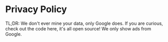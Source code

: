 # Privacy Policy



TL;DR: We don't ever mine your data, only Google does. If you are curious, check out the code here, it's all open source! We only show ads from Google.
